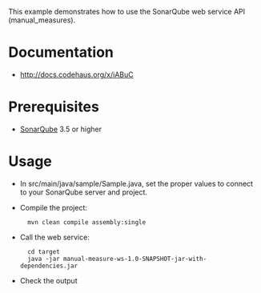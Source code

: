 This example demonstrates how to use the SonarQube web service API (manual_measures).

Documentation
=============
* http://docs.codehaus.org/x/iABuC

Prerequisites
=============
* [SonarQube](http://www.sonarsource.org/downloads/) 3.5 or higher

Usage
=====
* In src/main/java/sample/Sample.java, set the proper values to connect to your SonarQube server and project. 
* Compile the project:

        mvn clean compile assembly:single

* Call the web service:

        cd target
		java -jar manual-measure-ws-1.0-SNAPSHOT-jar-with-dependencies.jar
		
* Check the output
